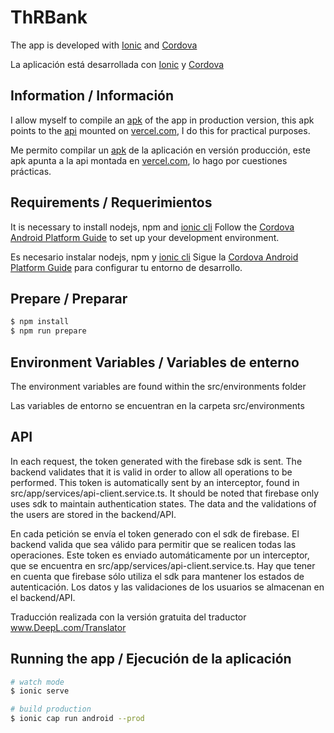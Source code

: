 # ThRBank

The app is developed with [Ionic](https://ionicframework.com/) and [Cordova](https://cordova.apache.org/)

La aplicación está desarrollada con [Ionic](https://ionicframework.com/) y [Cordova](https://cordova.apache.org/)

## Information / Información

I allow myself to compile an [apk]() of the app in production version, this apk points to the [api](https://github.com/therhenals/ThRBank_backend) mounted on [vercel.com](https://thrbank-backend.vercel.app/api), I do this for practical purposes.

Me permito compilar un [apk]() de la aplicación en versión producción, este apk apunta a la api montada en [vercel.com](https://thrbank-backend.vercel.app/api), lo hago por cuestiones prácticas.

## Requirements / Requerimientos

It is necessary to install nodejs, npm and [ionic cli](https://ionicframework.com/docs/cli)
Follow the [Cordova Android Platform Guide](https://cordova.apache.org/docs/en/latest/guide/platforms/android/) to set up your development environment.

Es necesario instalar nodejs, npm y [ionic cli](https://ionicframework.com/docs/cli)
Sigue la [Cordova Android Platform Guide](https://cordova.apache.org/docs/en/latest/guide/platforms/android/) para configurar tu entorno de desarrollo.

## Prepare / Preparar

```bash
$ npm install
$ npm run prepare
```

## Environment Variables / Variables de enterno

The environment variables are found within the src/environments folder

Las variables de entorno se encuentran en la carpeta src/environments

## API

In each request, the token generated with the firebase sdk is sent. The backend validates that it is valid in order to allow all operations to be performed. This token is automatically sent by an interceptor, found in src/app/services/api-client.service.ts. It should be noted that firebase only uses sdk to maintain authentication states. The data and the validations of the users are stored in the backend/API.

En cada petición se envía el token generado con el sdk de firebase. El backend valida que sea válido para permitir que se realicen todas las operaciones. Este token es enviado automáticamente por un interceptor, que se encuentra en src/app/services/api-client.service.ts. Hay que tener en cuenta que firebase sólo utiliza el sdk para mantener los estados de autenticación. Los datos y las validaciones de los usuarios se almacenan en el backend/API.

Traducción realizada con la versión gratuita del traductor www.DeepL.com/Translator

## Running the app / Ejecución de la aplicación

```bash
# watch mode
$ ionic serve

# build production
$ ionic cap run android --prod
```
